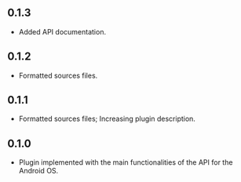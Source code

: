 ## 0.1.3

* Added API documentation.

## 0.1.2

* Formatted sources files.

## 0.1.1

* Formatted sources files; Increasing plugin description.

## 0.1.0

* Plugin implemented with the main functionalities of the API for the Android OS.
